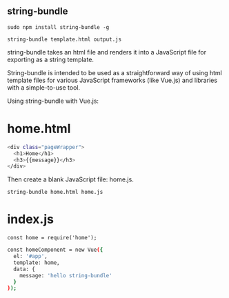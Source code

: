 ## string-bundle

`sudo npm install string-bundle -g`

`string-bundle template.html output.js`

string-bundle takes an html file and renders it into a JavaScript file for exporting as a string template.

String-bundle is intended to be used as a straightforward way of using html template files for various JavaScript frameworks (like Vue.js) and libraries with a simple-to-use tool.

Using string-bundle with Vue.js:

# home.html
``` bash
<div class="pageWrapper">
  <h1>Home</h1>
  <h3>{{message}}</h3>
</div>
```

Then create a blank JavaScript file: home.js.

`string-bundle home.html home.js`

# index.js
`const home = require('home');`

``` bash
const homeComponent = new Vue({
  el: '#app',
  template: home,
  data: {
    message: 'hello string-bundle'
  }
});
```
